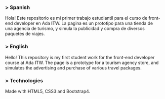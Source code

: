 <h3>> Spanish</h3>

Hola! Este repositorio es mi primer trabajo estudiantil para el curso de front-end developer en Ada ITW. La pagina es un prototipo para una tienda de una agencia de turismo, y simula la publicidad y compra de diversos paquetes de viajes.

<h3>> English</h3>

Hello! This repository is my first student work for the front-end developer course at Ada ITW. The page is a prototype for a tourism agency store, and simulates the advertising and purchase of various travel packages.

<h3>> Technologies</h3>

Made with HTML5, CSS3 and Bootstrap4.
